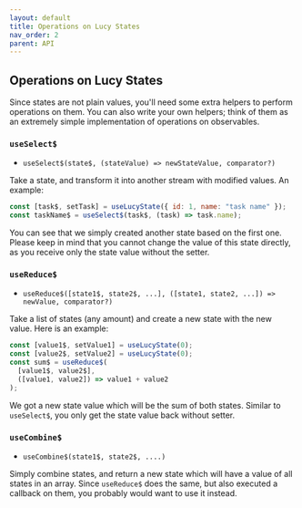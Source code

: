 ```yaml
---
layout: default
title: Operations on Lucy States
nav_order: 2
parent: API
---
```


## Operations on Lucy States

Since states are not plain values, you'll need some extra helpers to perform operations on them. You can also write your own helpers; think of them as an extremely simple implementation of operations on observables.

### `useSelect$`

- `useSelect$(state$, (stateValue) => newStateValue, comparator?)`

Take a state, and transform it into another stream with modified values. An example:

```jsx
const [task$, setTask] = useLucyState({ id: 1, name: "task name" });
const taskName$ = useSelect$(task$, (task) => task.name);
```

You can see that we simply created another state based on the first one. Please keep in mind that you cannot change the value of this state directly, as you receive only the state value without the setter.

### `useReduce$`

- `useReduce$([state1$, state2$, ...], ([state1, state2, ...]) => newValue, comparator?)`

Take a list of states (any amount) and create a new state with the new value. Here is an example:

```jsx
const [value1$, setValue1] = useLucyState(0);
const [value2$, setValue2] = useLucyState(0);
const sum$ = useReduce$(
  [value1$, value2$],
  ([value1, value2]) => value1 + value2
);
```

We got a new state value which will be the sum of both states. Similar to `useSelect$`, you only get the state value back without setter.

### `useCombine$`

- `useCombine$(state1$, state2$, ....)`

Simply combine states, and return a new state which will have a value of all states in an array. Since `useReduce$` does the same, but also executed a callback on them, you probably would want to use it instead.
